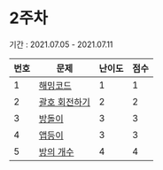 # 2주차

기간 : 2021.07.05 - 2021.07.11

|번호|문제|난이도|점수|
|---|---|---|---|
|1|[해밍코드](./1)|1|1|
|2|[괄호 회전하기](./2)|2|2|
|3|[방돌이](./3)|3|3|
|4|[앱등이](./4)|3|3|
|5|[방의 개수](./5)|4|4|
